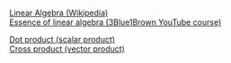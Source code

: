[Linear Algebra (Wikipedia)](https://en.wikipedia.org/wiki/Linear_algebra)  
[Essence of linear algebra (3Blue1Brown YouTube course)](https://www.youtube.com/playlist?list=PLZHQObOWTQDPD3MizzM2xVFitgF8hE_ab)  

[Dot product (scalar product)](https://en.wikipedia.org/wiki/Dot_product)  
[Cross product (vector product)](https://en.wikipedia.org/wiki/Cross_product)  
